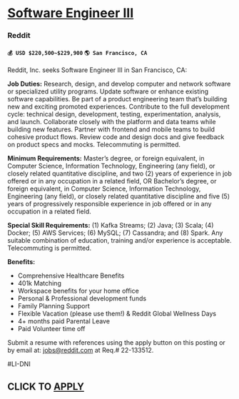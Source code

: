 # [Software Engineer III](https://www.remotewlb.com/apply/software-engineer-iii-92014)  
### Reddit  
#### `💰 USD $220,500~$229,900` `🌎 San Francisco, CA`  

Reddit, Inc. seeks Software Engineer III in San Francisco, CA:

**Job Duties:** Research, design, and develop computer and network software or specialized utility programs. Update software or enhance existing software capabilities. Be part of a product engineering team that’s building new and exciting promoted experiences. Contribute to the full development cycle: technical design, development, testing, experimentation, analysis, and launch. Collaborate closely with the platform and data teams while building new features. Partner with frontend and mobile teams to build cohesive product flows. Review code and design docs and give feedback on product specs and mocks. Telecommuting is permitted.

**Minimum Requirements:** Master’s degree, or foreign equivalent, in Computer Science, Information Technology, Engineering (any field), or closely related quantitative discipline, and two (2) years of experience in job offered or in any occupation in a related field, OR Bachelor’s degree, or foreign equivalent, in Computer Science, Information Technology, Engineering (any field), or closely related quantitative discipline and five (5) years of progressively responsible experience in job offered or in any occupation in a related field.

**Special Skill Requirements:** (1) Kafka Streams; (2) Java; (3) Scala; (4) Docker; (5) AWS Services; (6) MySQL; (7) Cassandra; and (8) Spark. Any suitable combination of education, training and/or experience is acceptable. Telecommuting is permitted.

**Benefits:**

  * Comprehensive Healthcare Benefits
  * 401k Matching
  * Workspace benefits for your home office
  * Personal & Professional development funds
  * Family Planning Support
  * Flexible Vacation (please use them!) & Reddit Global Wellness Days
  * 4+ months paid Parental Leave
  * Paid Volunteer time off

Submit a resume with references using the apply button on this posting or by email at: jobs@reddit.com at Req.# 22-133512.  
  
#LI-DNI

  
## CLICK TO [APPLY](https://www.remotewlb.com/apply/software-engineer-iii-92014)

